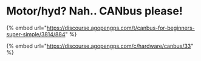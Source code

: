 # Motor/hyd? Nah.. CANbus please!



{% embed url="https://discourse.agopengps.com/t/canbus-for-beginners-super-simple/3814/884" %}

{% embed url="https://discourse.agopengps.com/c/hardware/canbus/33" %}
